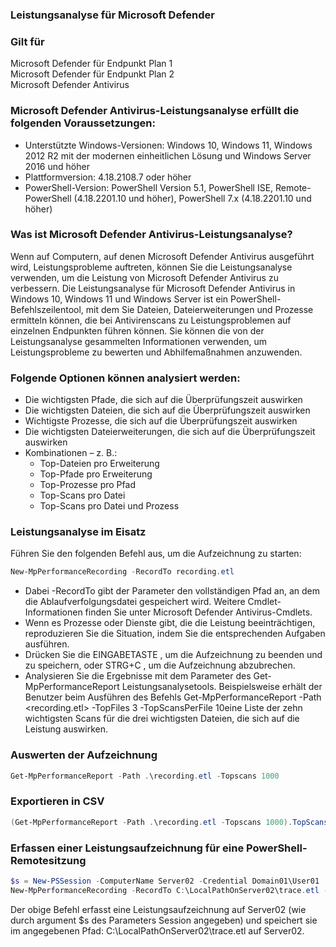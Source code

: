 ### Leistungsanalyse für Microsoft Defender

### Gilt für
Microsoft Defender für Endpunkt Plan 1   
Microsoft Defender für Endpunkt Plan 2   
Microsoft Defender Antivirus   


### Microsoft Defender Antivirus-Leistungsanalyse erfüllt die folgenden Voraussetzungen:
- Unterstützte Windows-Versionen: Windows 10, Windows 11, Windows 2012 R2 mit der modernen einheitlichen Lösung und Windows Server 2016 und höher
- Plattformversion: 4.18.2108.7 oder höher
- PowerShell-Version: PowerShell Version 5.1, PowerShell ISE, Remote-PowerShell (4.18.2201.10 und höher), PowerShell 7.x (4.18.2201.10 und höher)

### Was ist Microsoft Defender Antivirus-Leistungsanalyse?
Wenn auf Computern, auf denen Microsoft Defender Antivirus ausgeführt wird, Leistungsprobleme auftreten, können Sie die Leistungsanalyse verwenden, um die Leistung von Microsoft Defender Antivirus zu verbessern. Die Leistungsanalyse für Microsoft Defender Antivirus in Windows 10, Windows 11 und Windows Server ist ein PowerShell-Befehlszeilentool, mit dem Sie Dateien, Dateierweiterungen und Prozesse ermitteln können, die bei Antivirenscans zu Leistungsproblemen auf einzelnen Endpunkten führen können. Sie können die von der Leistungsanalyse gesammelten Informationen verwenden, um Leistungsprobleme zu bewerten und Abhilfemaßnahmen anzuwenden.

### Folgende Optionen können analysiert werden:
- Die wichtigsten Pfade, die sich auf die Überprüfungszeit auswirken
- Die wichtigsten Dateien, die sich auf die Überprüfungszeit auswirken
- Wichtigste Prozesse, die sich auf die Überprüfungszeit auswirken
- Die wichtigsten Dateierweiterungen, die sich auf die Überprüfungszeit auswirken
- Kombinationen – z. B.:
  - Top-Dateien pro Erweiterung
  - Top-Pfade pro Erweiterung
  - Top-Prozesse pro Pfad
  - Top-Scans pro Datei
  - Top-Scans pro Datei und Prozess


### Leistungsanalyse im Eisatz

Führen Sie den folgenden Befehl aus, um die Aufzeichnung zu starten:

```PowerShell
New-MpPerformanceRecording -RecordTo recording.etl
```
- Dabei -RecordTo gibt der Parameter den vollständigen Pfad an, an dem die Ablaufverfolgungsdatei gespeichert wird. Weitere Cmdlet-Informationen finden Sie unter Microsoft Defender Antivirus-Cmdlets.   
- Wenn es Prozesse oder Dienste gibt, die die Leistung beeinträchtigen, reproduzieren Sie die Situation, indem Sie die entsprechenden Aufgaben ausführen.   
- Drücken Sie die EINGABETASTE , um die Aufzeichnung zu beenden und zu speichern, oder STRG+C , um die Aufzeichnung abzubrechen.   
- Analysieren Sie die Ergebnisse mit dem Parameter des Get-MpPerformanceReport Leistungsanalysetools. Beispielsweise erhält der Benutzer beim Ausführen des Befehls Get-MpPerformanceReport -Path <recording.etl> -TopFiles 3 -TopScansPerFile 10eine Liste der zehn wichtigsten Scans für die drei wichtigsten Dateien, die sich auf die Leistung auswirken.

### Auswerten der Aufzeichnung
```PowerShell
Get-MpPerformanceReport -Path .\recording.etl -Topscans 1000
```
### Exportieren in CSV
```PowerShell
(Get-MpPerformanceReport -Path .\recording.etl -Topscans 1000).TopScans | Export-CSV -Path .\recording.csv -Encoding UTF8 -NoTypeInformation
```
### Erfassen einer Leistungsaufzeichnung für eine PowerShell-Remotesitzung
```PowerShell
$s = New-PSSession -ComputerName Server02 -Credential Domain01\User01
New-MpPerformanceRecording -RecordTo C:\LocalPathOnServer02\trace.etl -Session $s
```
Der obige Befehl erfasst eine Leistungsaufzeichnung auf Server02 (wie durch argument $s des Parameters Session angegeben) und speichert sie im angegebenen Pfad: C:\LocalPathOnServer02\trace.etl auf Server02.  
